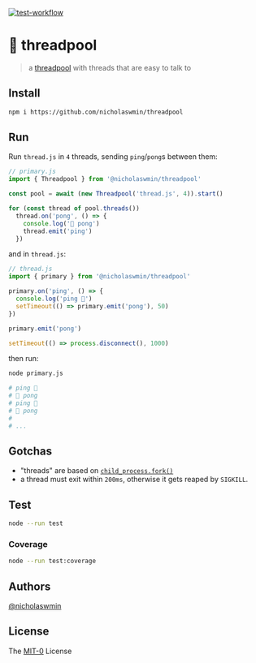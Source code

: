 [![test-workflow][test-badge]][test-workflow]

# 🧵 threadpool

> a [threadpool][threadpool] with threads that are easy to talk to

## Install

```bash
npm i https://github.com/nicholaswmin/threadpool
```

## Run

Run `thread.js` in `4` threads, sending `ping`/`pong`s between them:

```js
// primary.js
import { Threadpool } from '@nicholaswmin/threadpool'

const pool = await (new Threadpool('thread.js', 4)).start()

for (const thread of pool.threads())
  thread.on('pong', () => {
    console.log('🏓 pong')
    thread.emit('ping')
  })
```

and in `thread.js`:

```js
// thread.js
import { primary } from '@nicholaswmin/threadpool'

primary.on('ping', () => {
  console.log('ping 🏓')
  setTimeout(() => primary.emit('pong'), 50)
})

primary.emit('pong')

setTimeout(() => process.disconnect(), 1000)
```

then run:

```bash
node primary.js

# ping 🏓
# 🏓 pong
# ping 🏓
# 🏓 pong
# 
# ...
```

## Gotchas 

- "threads" are based on [`child_process.fork()`][cp-fork]
- a thread must exit within `200ms`, otherwise it gets reaped by `SIGKILL`.

## Test 

```bash 
node --run test
```

### Coverage 

```bash
node --run test:coverage
```

## Authors

[@nicholaswmin][nicholaswmin]

## License 

The [MIT-0][license] License 


[test-badge]: https://github.com/nicholaswmin/threadpool/actions/workflows/test.yml/badge.svg
[test-workflow]: https://github.com/nicholaswmin/threadpool/actions/workflows/test.yml

[threadpool]: https://en.wikipedia.org/wiki/Thread_pool
[cp-fork]: https://nodejs.org/api/child_process.html#child_processforkmodulepath-args-options

[nicholaswmin]: https://github.com/nicholaswmin
[license]: https://spdx.org/licenses/MIT-0.html
